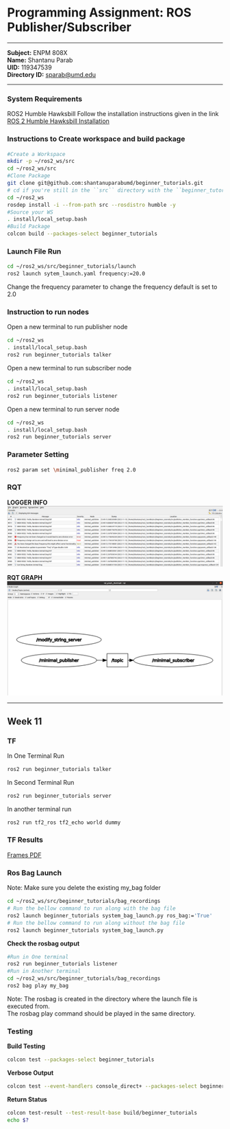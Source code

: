 # Programming Assignment: ROS Publisher/Subscriber
***
**Subject:** ENPM 808X  
**Name:** Shantanu Parab  
**UID:** 119347539  
**Directory ID:** sparab@umd.edu
***

### System Requirements
ROS2 Humble Hawksbill
Follow the installation instructions given in the link  
[ROS 2 Humble Hawksbill Installation](http://docs.ros.org/en/humble/Installation/Alternatives/Ubuntu-Development-Setup.html)

### Instructions to Create workspace and build package
```bash
#Create a Workspace
mkdir -p ~/ros2_ws/src
cd ~/ros2_ws/src
#Clone Package
git clone git@github.com:shantanuparabumd/beginner_tutorials.git
# cd if you're still in the ``src`` directory with the ``beginner_tutorials`` clone
cd ~/ros2_ws
rosdep install -i --from-path src --rosdistro humble -y
#Source your WS
. install/local_setup.bash
#Build Package
colcon build --packages-select beginner_tutorials
```
### Launch File Run
```bash
cd ~/ros2_ws/src/beginner_tutorials/launch
ros2 launch sytem_launch.yaml frequency:=20.0
```  
Change the frequency parameter to change the frequency default is set to 2.0  

### Instruction to run nodes
Open a new terminal to run publisher node
```bash
cd ~/ros2_ws
. install/local_setup.bash
ros2 run beginner_tutorials talker
```
Open a new terminal to run subscriber node
```bash
cd ~/ros2_ws
. install/local_setup.bash
ros2 run beginner_tutorials listener
```

Open a new terminal to run server node
```bash
cd ~/ros2_ws
. install/local_setup.bash
ros2 run beginner_tutorials server
```

### Parameter Setting
```bash
ros2 param set \minimal_publisher freq 2.0
```

### RQT
**LOGGER INFO**
![Logger Info](results/RQT_LOG.png)

**RQT GRAPH**
![RQT GRAPH](results/RQT_GRAPH.png)
***
## Week 11
### TF 
In One Terminal Run
```bash
ros2 run beginner_tutorials talker
```
In Second Terminal Run 
```bash
ros2 run beginner_tutorials server
```
In another terminal run 
```bash
ros2 run tf2_ros tf2_echo world dummy
```
### TF Results
[Frames PDF](results/frames_2022-11-30_14.25.31.pdf)   
### Ros Bag Launch
Note: Make sure you delete the existing my_bag folder
```bash
cd ~/ros2_ws/src/beginner_tutorials/bag_recordings
# Run the bellow command to run along with the bag file
ros2 launch beginner_tutorials system_bag_launch.py ros_bag:='True'
# Run the bellow command to run along without the bag file
ros2 launch beginner_tutorials system_bag_launch.py
```
**Check the rosbag output**
```bash
#Run in One terminal
ros2 run beginner_tutorials listener
#Run in Another terminal
cd ~/ros2_ws/src/beginner_tutorials/bag_recordings
ros2 bag play my_bag
```
Note: The rosbag is created in the directory where the launch file is executed from.  
The rosbag play command should be played in the same directory.

### Testing  
**Build Testing**  
```bash
colcon test --packages-select beginner_tutorials
```
**Verbose Output**  
```bash
colcon test --event-handlers console_direct+ --packages-select beginner_tutorials
```
**Return Status**  
```bash
colcon test-result --test-result-base build/beginner_tutorials
echo $?
```